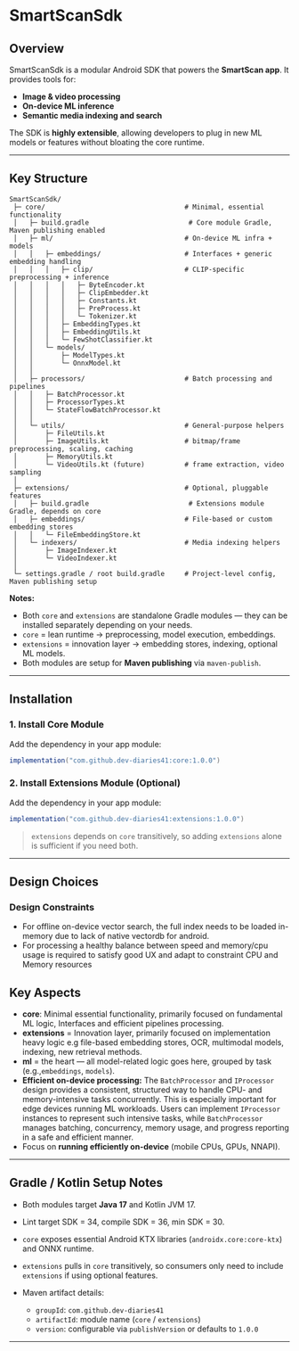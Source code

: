 # **SmartScanSdk**

## **Overview**

SmartScanSdk is a modular Android SDK that powers the **SmartScan app**. It provides tools for:

* **Image & video processing**
* **On-device ML inference**
* **Semantic media indexing and search**

The SDK is **highly extensible**, allowing developers to plug in new ML models or features without bloating the core runtime.

---

## **Key Structure**

```
SmartScanSdk/
 ├─ core/                                   # Minimal, essential functionality
 │   ├─ build.gradle                         # Core module Gradle, Maven publishing enabled
 │   ├─ ml/                                 # On-device ML infra + models
 │   │   ├─ embeddings/                     # Interfaces + generic embedding handling
 │   │   │   ├─ clip/                       # CLIP-specific preprocessing + inference
 │   │   │   │   ├─ ByteEncoder.kt
 │   │   │   │   ├─ ClipEmbedder.kt
 │   │   │   │   ├─ Constants.kt
 │   │   │   │   ├─ PreProcess.kt
 │   │   │   │   └─ Tokenizer.kt
 │   │   │   ├─ EmbeddingTypes.kt
 │   │   │   ├─ EmbeddingUtils.kt
 │   │   │   └─ FewShotClassifier.kt
 │   │   └─ models/
 │   │       ├─ ModelTypes.kt
 │   │       └─ OnnxModel.kt
 │   │
 │   ├─ processors/                         # Batch processing and pipelines
 │   │   ├─ BatchProcessor.kt
 │   │   ├─ ProcessorTypes.kt
 │   │   └─ StateFlowBatchProcessor.kt
 │   │
 │   └─ utils/                              # General-purpose helpers
 │       ├─ FileUtils.kt
 │       ├─ ImageUtils.kt                   # bitmap/frame preprocessing, scaling, caching
 │       ├─ MemoryUtils.kt
 │       └─ VideoUtils.kt (future)          # frame extraction, video sampling
 │
 ├─ extensions/                             # Optional, pluggable features
 │   ├─ build.gradle                         # Extensions module Gradle, depends on core
 │   ├─ embeddings/                         # File-based or custom embedding stores
 │   │   └─ FileEmbeddingStore.kt
 │   └─ indexers/                           # Media indexing helpers
 │       ├─ ImageIndexer.kt
 │       └─ VideoIndexer.kt
 │
 └─ settings.gradle / root build.gradle     # Project-level config, Maven publishing setup
```

**Notes:**

* Both `core` and `extensions` are standalone Gradle modules — they can be installed separately depending on your needs.
* `core` = lean runtime → preprocessing, model execution, embeddings.
* `extensions` = innovation layer → embedding stores, indexing, optional ML models.
* Both modules are setup for **Maven publishing** via `maven-publish`.

---

## **Installation**

### **1. Install Core Module**

Add the dependency in your app module:

```gradle
implementation("com.github.dev-diaries41:core:1.0.0")
```

### **2. Install Extensions Module (Optional)**

Add the dependency in your app module:

```gradle
implementation("com.github.dev-diaries41:extensions:1.0.0")
```

> `extensions` depends on `core` transitively, so adding `extensions` alone is sufficient if you need both.

---

## **Design Choices**

### Design Constraints
* For offline on-device vector search, the full index needs to be loaded in-memory due to lack of native vectordb for android.
* For processing a healthy balance between speed and memory/cpu usage is required to satisfy good UX and adapt to constraint CPU and Memory resources

## Key Aspects
* **core**: Minimal essential functionality, primarily focused on fundamental ML logic, Interfaces and efficient pipelines processing.
* **extensions** = Innovation layer, primarily focused on implementation heavy logic e.g  file-based embedding stores, OCR, multimodal models, indexing, new retrieval methods.
* **ml** = the heart — all model-related logic goes here, grouped by task (e.g.,`embeddings`, `models`).
* **Efficient on-device processing:** The `BatchProcessor` and `IProcessor` design provides a consistent, structured way to handle CPU- and memory-intensive tasks concurrently. This is especially important for edge devices running ML workloads. Users can implement `IProcessor` instances to represent such intensive tasks, while `BatchProcessor` manages batching, concurrency, memory usage, and progress reporting in a safe and efficient manner.
* Focus on **running efficiently on-device** (mobile CPUs, GPUs, NNAPI).



---

## **Gradle / Kotlin Setup Notes**

* Both modules target **Java 17** and Kotlin JVM 17.
* Lint target SDK = 34, compile SDK = 36, min SDK = 30.
* `core` exposes essential Android KTX libraries (`androidx.core:core-ktx`) and ONNX runtime.
* `extensions` pulls in `core` transitively, so consumers only need to include `extensions` if using optional features.
* Maven artifact details:

    * `groupId`: `com.github.dev-diaries41`
    * `artifactId`: module name (`core` / `extensions`)
    * `version`: configurable via `publishVersion` or defaults to `1.0.0`

---